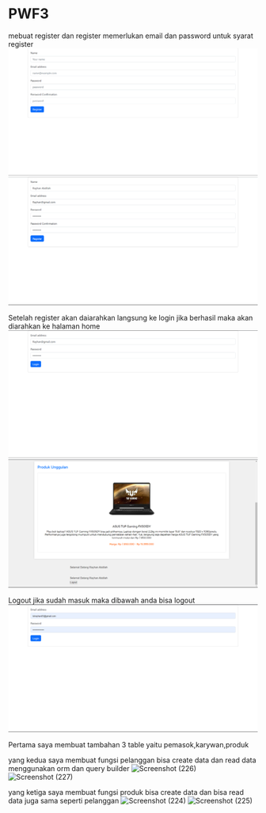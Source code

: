 # PWF3
mebuat register dan register memerlukan email dan password untuk syarat register 
![Alt text](Register.png)
![Alt text](<Register 2.png>)

Setelah register akan daiarahkan langsung ke login jika berhasil maka akan diarahkan ke halaman home
![Alt text](login.png)
![Alt text](<Setelah Login.png>)

Logout jika sudah masuk maka dibawah anda bisa logout
![Alt text](<Setelah Logouy.png>)

Pertama saya membuat tambahan 3 table yaitu pemasok,karywan,produk


yang kedua saya membuat fungsi pelanggan bisa create data dan read data menggunakan orm dan query builder
![Screenshot (226)](https://github.com/Rayhan022/PWF2/assets/120112695/152999e8-8070-4b1d-bcf5-9658d173e245)
![Screenshot (227)](https://github.com/Rayhan022/PWF2/assets/120112695/49604eee-d47f-45b0-82e6-b23420384a5b)

yang ketiga saya membuat fungsi produk bisa create data dan bisa read data juga sama seperti pelanggan
![Screenshot (224)](https://github.com/Rayhan022/PWF2/assets/120112695/15c2434a-3db9-40f1-99fc-c7ac3f33f075)
![Screenshot (225)](https://github.com/Rayhan022/PWF2/assets/120112695/d3aaa9b5-4fd2-4178-a632-c2bec5ba45a7)
